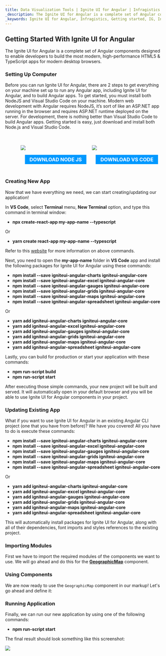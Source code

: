 ```yaml
---
title: Data Visualization Tools | Ignite UI for Angular | Infragistics
_description: The Ignite UI for Angular is a complete set of Angular components designed to enable developers to build the most modern, high-performance HTML5 & TypeScript apps for modern desktop browsers.
_keywords: Ignite UI for Angular, Infragistics, Getting started, IG, Install Angular
---
```


## Getting Started With Ignite UI for Angular

The Ignite UI for Angular is a complete set of Angular components designed to enable developers to build the most modern, high-performance HTML5 & TypeScript apps for modern desktop browsers.

### Setting Up Computer

Before you can run Ignite UI for Angular, there are 2 steps to get everything on your machine set up to run any Angular app, including Ignite UI for Angular, and to build Angular apps. To get started, you must install both NodeJS and Visual Studio Code on your machine. Modern web development with Angular requires NodeJS, it’s sort of like an ASP.NET app running in the browser and requires ASP.NET runtime deployed on the server. For development, there is nothing better than Visual Studio Code to build Angular apps. Getting started is easy, just download and install both Node.js and Visual Studio Code.

<div style="display:block;width:100%;margin:50px;">
    <div style="display:inline-block;width:45%;text-align:center;">
      <img src="../images/general/nodejs.svg"
           style="display:flex;max-height:100px;margin:auto auto 20px auto;" />
      <a target="_blank" href="https://nodejs.org/en/download/"
         style="color:white;background-color:#09f;text-decoration:none;font-weight:700;font-size:16px;padding: 5px 15px 5px 15px;">
        DOWNLOAD NODE JS
      </a>
    </div>
    <div style="display:inline-block;width:45%;text-align:center;">
      <img src="../images/general/vs-code.svg"
           style="display:flex;max-height:100px;margin:auto auto 20px auto;" />
      <a target="_blank" href="https://code.visualstudio.com/download"
         style="color:white;background-color:#09f;text-decoration:none;font-weight:700;font-size:16px;padding: 5px 15px 5px 15px;">
        DOWNLOAD VS CODE
      </a>
    </div>
</div>

### Creating New App

Now that we have everything we need, we can start creating/updating our application!

In **VS Code**, select **Terminal** menu, **New Terminal** option, and type this command in terminal window:

-   **npx create-react-app my-app-name --typescript**

Or

-   **yarn create react-app my-app-name --typescript**

Refer to this <a href="https://facebook.github.io/create-react-app/docs/adding-typescript" target="_blank">website</a> for more information on above commands.

Next, you need to open the **my-app-name** folder in **VS Code** app and install the following packages for Ignite UI for Angular using these commands:

-   **npm install --save igniteui-angular-charts igniteui-angular-core**
-   **npm install --save igniteui-angular-excel igniteui-angular-core**
-   **npm install --save igniteui-angular-gauges igniteui-angular-core**
-   **npm install --save igniteui-angular-grids igniteui-angular-core**
-   **npm install --save igniteui-angular-maps igniteui-angular-core**
-   **npm install --save igniteui-angular-spreadsheet igniteui-angular-core**

Or

-   **yarn add igniteui-angular-charts igniteui-angular-core**
-   **yarn add igniteui-angular-excel igniteui-angular-core**
-   **yarn add igniteui-angular-gauges igniteui-angular-core**
-   **yarn add igniteui-angular-grids igniteui-angular-core**
-   **yarn add igniteui-angular-maps igniteui-angular-core**
-   **yarn add igniteui-angular-spreadsheet igniteui-angular-core**

Lastly, you can build for production or start your application with these commands:

-   **npm run-script build**
-   **npm run-script start**

After executing those simple commands, your new project will be built and served. It will automatically open in your default browser and you will be able to use Ignite UI for Angular components in your project.

### Updating Existing App

What if you want to use Ignite UI for Angular in an existing Angular CLI project (one that you have from before)? We have you covered! All you have to do is execute these commands:

-   **npm install --save igniteui-angular-charts igniteui-angular-core**
-   **npm install --save igniteui-angular-excel igniteui-angular-core**
-   **npm install --save igniteui-angular-gauges igniteui-angular-core**
-   **npm install --save igniteui-angular-grids igniteui-angular-core**
-   **npm install --save igniteui-angular-maps igniteui-angular-core**
-   **npm install --save igniteui-angular-spreadsheet igniteui-angular-core**

Or

-   **yarn add igniteui-angular-charts igniteui-angular-core**
-   **yarn add igniteui-angular-excel igniteui-angular-core**
-   **yarn add igniteui-angular-gauges igniteui-angular-core**
-   **yarn add igniteui-angular-grids igniteui-angular-core**
-   **yarn add igniteui-angular-maps igniteui-angular-core**
-   **yarn add igniteui-angular-spreadsheet igniteui-angular-core**

This will automatically install packages for Ignite UI for Angular, along with all of their dependencies, font imports and styles references to the existing project.

### Importing Modules

First we have to import the required modules of the components we want to use. We will go ahead and do this for the [**GeographicMap**](map_overview.md) component.

### Using Components

We are now ready to use the `GeographicMap` component in our markup! Let's go ahead and define it:

### Running Application

Finally, we can run our new application by using one of the following commands:

-   **npm run-script start**

The final result should look something like this screenshot:

<img src="../images/general/geo-map.png" />
